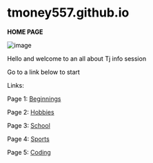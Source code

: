 # tmoney557.github.io

<html><head><style>body {
   color: black;
}
</style></head><body><p><strong>HOME PAGE</strong></p>
<p><img src="https://user-images.githubusercontent.com/128004223/225741572-24fd3d9a-60b3-4424-b7fc-45375a8d298d.png" alt="image"></p>
<p>Hello and welcome to an all about Tj info session</p>
<p>Go to a link below to start</p>
<p>Links:</p>
<p>Page 1: <a href="Beginnings.md">Beginnings</a></p>
<p>Page 2: <a href="Hobbies.md">Hobbies</a></p>
<p>Page 3: <a href="school.md">School</a> </p>
<p>Page 4: <a href="Sports.md">Sports</a></p>
<p>Page 5: <a href="Coding.md">Coding</a></p>
</body></html>
